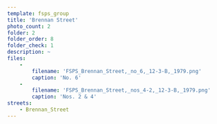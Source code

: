 ```yaml
---
template: fsps_group
title: 'Brennan Street'
photo_count: 2
folder: 2
folder_order: 8
folder_check: 1
description: ~
files:
    -
        filename: 'FSPS_Brennan_Street,_no_6,_12-3-B,_1979.png'
        caption: 'No. 6'
    -
        filename: 'FSPS_Brennan_Street,_nos_4-2,_12-3-B,_1979.png'
        caption: 'Nos. 2 & 4'
streets:
    - Brennan_Street
---
```

